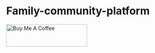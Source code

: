 # Family-community-platform

<a href="https://www.buymeacoffee.com/nithinsaiadupa" target="_blank"><img src="https://cdn.buymeacoffee.com/buttons/v2/default-yellow.png" alt="Buy Me A Coffee" style="height: 60px !important;width: 217px !important;" ></a>
